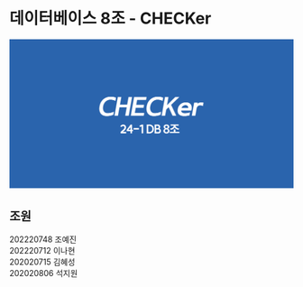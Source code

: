 # 데이터베이스 8조 - CHECKer

![checker](/uploads/src/checkerog.png)

## 조원

202220748 조예진\
202220712 이나현\
202020715 김혜성\
202020806 석지원